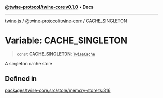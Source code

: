 [**@twine-protocol/twine-core v0.1.0**](../README.md) • **Docs**

***

[twine-js](../../../README.md) / [@twine-protocol/twine-core](../README.md) / CACHE\_SINGLETON

# Variable: CACHE\_SINGLETON

> `const` **CACHE\_SINGLETON**: [`TwineCache`](../classes/TwineCache.md)

A singleton cache store

## Defined in

[packages/twine-core/src/store/memory-store.ts:316](https://github.com/twine-protocol/twine-js/blob/bc5370ff2573a6e5e5c7a912acc672967ce4c5db/packages/twine-core/src/store/memory-store.ts#L316)
